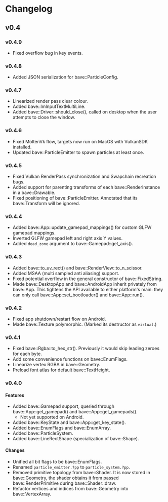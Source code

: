 # Changelog

## v0.4

### v0.4.9

- Fixed overflow bug in key events.

### v0.4.8

- Added JSON serialization for bave::ParticleConfig.

### v0.4.7

- Linearized render pass clear colour.
- Added bave::ImInputTextMultiLine.
- Added bave::Driver::should_close(), called on desktop when the user attempts to close the window.

### v0.4.6

- Fixed MoltenVk flow, targets now run on MacOS with VulkanSDK installed.
- Updated bave::ParticleEmitter to spawn particles at least once.

### v0.4.5

- Fixed Vulkan RenderPass synchronization and Swapchain recreation bugs.
- Added support for parenting transforms of each bave::RenderInstance in a bave::Drawable.
- Fixed positioning of bave::ParticleEmitter. Annotated that its bave::Transform will be ignored.

### v0.4.4

- Added bave::App::update_gamepad_mappings() for custom GLFW gamepad mappings.
- Inverted GLFW gamepad left and right axis Y values.
- Added `dead_zone` argument to bave::Gamepad::get_axis().

### v0.4.3

- Added bave::to_uv_rect() and bave::RenderView::to_n_scissor.
- Added MSAA (multi sampled anti aliasing) support.
- Fixed potential overflow in the general constructor of bave::FixedString.
- Made bave::DesktopApp and bave::AndroidApp inherit privately from bave::App. This tightens the API available to either platform's main: they can only call bave::App::set_bootloader() and bave::App::run().

### v0.4.2

- Fixed app shutdown/restart flow on Android.
- Made bave::Texture polymorphic. (Marked its destructor as `virtual`.)

### v0.4.1

- Fixed bave::Rgba::to_hex_str(). Previously it would skip leading zeroes for each byte.
- Add some convenience functions on bave::EnumFlags.
- Linearize vertex RGBA in bave::Geometry.
- Preload font atlas for default bave::TextHeight.

### v0.4.0

#### Features

- Added bave::Gamepad support, queried through bave::App::get_gamepad() and bave::App::get_gamepads().
  - Not yet supported on Android.
- Added bave::KeyState and bave::App::get_key_state().
- Added bave::EnumFlags and bave::EnumArray.
- Added bave::ParticleSystem.
- Added bave::LineRectShape (specialization of bave::Shape).

#### Changes

- Unified all bit flags to be bave::EnumFlags.
- Renamed `particle_emitter.?pp` to `particle_system.?pp`.
- Removed primitive topology from bave::Shader. It is now stored in bave::Geometry, the shader obtains it from passed bave::RenderPrimitive during bave::Shader::draw.
- Refactor vertices and indices from bave::Geometry into bave::VertexArray.
